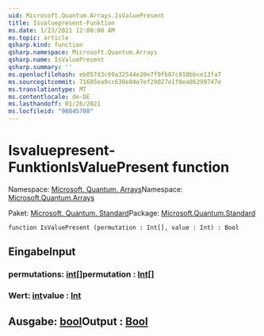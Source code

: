 ```yaml
---
uid: Microsoft.Quantum.Arrays.IsValuePresent
title: Isvaluepresent-Funktion
ms.date: 1/23/2021 12:00:00 AM
ms.topic: article
qsharp.kind: function
qsharp.namespace: Microsoft.Quantum.Arrays
qsharp.name: IsValuePresent
qsharp.summary: ''
ms.openlocfilehash: eb057d3c69a32544e20e7f9fb07c010bbce13fa7
ms.sourcegitcommit: 71605ea9cc630e84e7ef29027e1f0ea06299747e
ms.translationtype: MT
ms.contentlocale: de-DE
ms.lasthandoff: 01/26/2021
ms.locfileid: "98845708"
---
```

# <a name="isvaluepresent-function"></a><span data-ttu-id="29d98-102">Isvaluepresent-Funktion</span><span class="sxs-lookup"><span data-stu-id="29d98-102">IsValuePresent function</span></span>

<span data-ttu-id="29d98-103">Namespace: [Microsoft. Quantum. Arrays](xref:Microsoft.Quantum.Arrays)</span><span class="sxs-lookup"><span data-stu-id="29d98-103">Namespace: [Microsoft.Quantum.Arrays](xref:Microsoft.Quantum.Arrays)</span></span>

<span data-ttu-id="29d98-104">Paket: [Microsoft. Quantum. Standard](https://nuget.org/packages/Microsoft.Quantum.Standard)</span><span class="sxs-lookup"><span data-stu-id="29d98-104">Package: [Microsoft.Quantum.Standard](https://nuget.org/packages/Microsoft.Quantum.Standard)</span></span>




```qsharp
function IsValuePresent (permutation : Int[], value : Int) : Bool
```


## <a name="input"></a><span data-ttu-id="29d98-105">Eingabe</span><span class="sxs-lookup"><span data-stu-id="29d98-105">Input</span></span>

### <a name="permutation--int"></a><span data-ttu-id="29d98-106">permutations: [int](xref:microsoft.quantum.lang-ref.int)[]</span><span class="sxs-lookup"><span data-stu-id="29d98-106">permutation : [Int](xref:microsoft.quantum.lang-ref.int)[]</span></span>




### <a name="value--int"></a><span data-ttu-id="29d98-107">Wert: [int](xref:microsoft.quantum.lang-ref.int)</span><span class="sxs-lookup"><span data-stu-id="29d98-107">value : [Int](xref:microsoft.quantum.lang-ref.int)</span></span>





## <a name="output--bool"></a><span data-ttu-id="29d98-108">Ausgabe: [bool](xref:microsoft.quantum.lang-ref.bool)</span><span class="sxs-lookup"><span data-stu-id="29d98-108">Output : [Bool](xref:microsoft.quantum.lang-ref.bool)</span></span>

